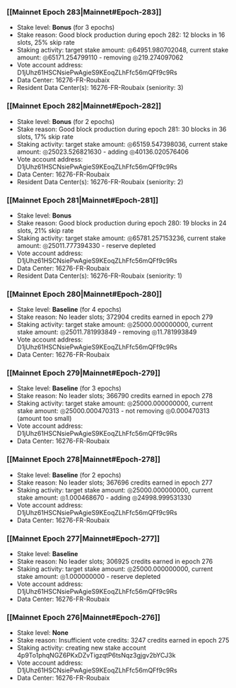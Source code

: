 ### [[Mainnet Epoch 283|Mainnet#Epoch-283]]
* Stake level: **Bonus** (for 3 epochs)
* Stake reason: Good block production during epoch 282: 12 blocks in 16 slots, 25% skip rate
* Staking activity: target stake amount: ◎64951.980702048, current stake amount: ◎65171.254799110 - removing ◎219.274097062
* Vote account address: D1jUhz61HSCNsiePwAgieS9KEoqZLhFfc56mQFf9c9Rs
* Data Center: 16276-FR-Roubaix
* Resident Data Center(s): 16276-FR-Roubaix (seniority: 3)
### [[Mainnet Epoch 282|Mainnet#Epoch-282]]
* Stake level: **Bonus** (for 2 epochs)
* Stake reason: Good block production during epoch 281: 30 blocks in 36 slots, 17% skip rate
* Staking activity: target stake amount: ◎65159.547398036, current stake amount: ◎25023.526821630 - adding ◎40136.020576406
* Vote account address: D1jUhz61HSCNsiePwAgieS9KEoqZLhFfc56mQFf9c9Rs
* Data Center: 16276-FR-Roubaix
* Resident Data Center(s): 16276-FR-Roubaix (seniority: 2)
### [[Mainnet Epoch 281|Mainnet#Epoch-281]]
* Stake level: **Bonus**
* Stake reason: Good block production during epoch 280: 19 blocks in 24 slots, 21% skip rate
* Staking activity: target stake amount: ◎65781.257153236, current stake amount: ◎25011.777394330 - reserve depleted
* Vote account address: D1jUhz61HSCNsiePwAgieS9KEoqZLhFfc56mQFf9c9Rs
* Data Center: 16276-FR-Roubaix
* Resident Data Center(s): 16276-FR-Roubaix (seniority: 1)
### [[Mainnet Epoch 280|Mainnet#Epoch-280]]
* Stake level: **Baseline** (for 4 epochs)
* Stake reason: No leader slots; 372904 credits earned in epoch 279
* Staking activity: target stake amount: ◎25000.000000000, current stake amount: ◎25011.781993849 - removing ◎11.781993849
* Vote account address: D1jUhz61HSCNsiePwAgieS9KEoqZLhFfc56mQFf9c9Rs
* Data Center: 16276-FR-Roubaix
### [[Mainnet Epoch 279|Mainnet#Epoch-279]]
* Stake level: **Baseline** (for 3 epochs)
* Stake reason: No leader slots; 366790 credits earned in epoch 278
* Staking activity: target stake amount: ◎25000.000000000, current stake amount: ◎25000.000470313 - not removing ◎0.000470313 (amount too small)
* Vote account address: D1jUhz61HSCNsiePwAgieS9KEoqZLhFfc56mQFf9c9Rs
* Data Center: 16276-FR-Roubaix
### [[Mainnet Epoch 278|Mainnet#Epoch-278]]
* Stake level: **Baseline** (for 2 epochs)
* Stake reason: No leader slots; 367696 credits earned in epoch 277
* Staking activity: target stake amount: ◎25000.000000000, current stake amount: ◎1.000468670 - adding ◎24998.999531330
* Vote account address: D1jUhz61HSCNsiePwAgieS9KEoqZLhFfc56mQFf9c9Rs
* Data Center: 16276-FR-Roubaix
### [[Mainnet Epoch 277|Mainnet#Epoch-277]]
* Stake level: **Baseline**
* Stake reason: No leader slots; 306925 credits earned in epoch 276
* Staking activity: target stake amount: ◎25000.000000000, current stake amount: ◎1.000000000 - reserve depleted
* Vote account address: D1jUhz61HSCNsiePwAgieS9KEoqZLhFfc56mQFf9c9Rs
* Data Center: 16276-FR-Roubaix
### [[Mainnet Epoch 276|Mainnet#Epoch-276]]
* Stake level: **None**
* Stake reason: Insufficient vote credits: 3247 credits earned in epoch 275
* Staking activity: creating new stake account 4p9To1phqNGZ6PKxDZvTigzqtP6tsNqz3gjgv2bYCJ3k
* Vote account address: D1jUhz61HSCNsiePwAgieS9KEoqZLhFfc56mQFf9c9Rs
* Data Center: 16276-FR-Roubaix